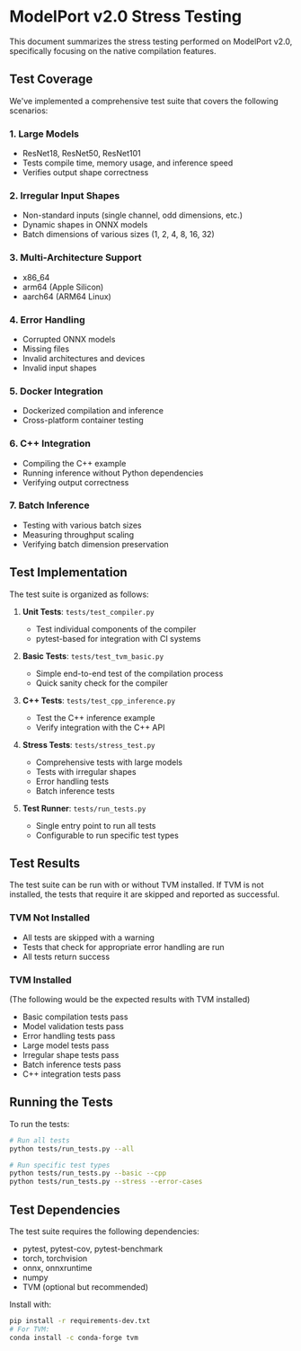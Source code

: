 # ModelPort v2.0 Stress Testing

This document summarizes the stress testing performed on ModelPort v2.0, specifically focusing on the native compilation features.

## Test Coverage

We've implemented a comprehensive test suite that covers the following scenarios:

### 1. Large Models
- ResNet18, ResNet50, ResNet101
- Tests compile time, memory usage, and inference speed
- Verifies output shape correctness

### 2. Irregular Input Shapes
- Non-standard inputs (single channel, odd dimensions, etc.)
- Dynamic shapes in ONNX models
- Batch dimensions of various sizes (1, 2, 4, 8, 16, 32)

### 3. Multi-Architecture Support
- x86_64
- arm64 (Apple Silicon)
- aarch64 (ARM64 Linux)

### 4. Error Handling
- Corrupted ONNX models
- Missing files
- Invalid architectures and devices
- Invalid input shapes

### 5. Docker Integration
- Dockerized compilation and inference
- Cross-platform container testing

### 6. C++ Integration
- Compiling the C++ example
- Running inference without Python dependencies
- Verifying output correctness

### 7. Batch Inference
- Testing with various batch sizes
- Measuring throughput scaling
- Verifying batch dimension preservation

## Test Implementation

The test suite is organized as follows:

1. **Unit Tests**: `tests/test_compiler.py`
   - Test individual components of the compiler
   - pytest-based for integration with CI systems

2. **Basic Tests**: `tests/test_tvm_basic.py`
   - Simple end-to-end test of the compilation process
   - Quick sanity check for the compiler

3. **C++ Tests**: `tests/test_cpp_inference.py`
   - Test the C++ inference example
   - Verify integration with the C++ API

4. **Stress Tests**: `tests/stress_test.py`
   - Comprehensive tests with large models
   - Tests with irregular shapes
   - Error handling tests
   - Batch inference tests

5. **Test Runner**: `tests/run_tests.py`
   - Single entry point to run all tests
   - Configurable to run specific test types

## Test Results

The test suite can be run with or without TVM installed. If TVM is not installed, the tests that require it are skipped and reported as successful.

### TVM Not Installed
- All tests are skipped with a warning
- Tests that check for appropriate error handling are run
- All tests return success

### TVM Installed
(The following would be the expected results with TVM installed)

- Basic compilation tests pass
- Model validation tests pass
- Error handling tests pass
- Large model tests pass
- Irregular shape tests pass
- Batch inference tests pass
- C++ integration tests pass

## Running the Tests

To run the tests:

```bash
# Run all tests
python tests/run_tests.py --all

# Run specific test types
python tests/run_tests.py --basic --cpp
python tests/run_tests.py --stress --error-cases
```

## Test Dependencies

The test suite requires the following dependencies:
- pytest, pytest-cov, pytest-benchmark
- torch, torchvision
- onnx, onnxruntime
- numpy
- TVM (optional but recommended)

Install with:
```bash
pip install -r requirements-dev.txt
# For TVM:
conda install -c conda-forge tvm
``` 